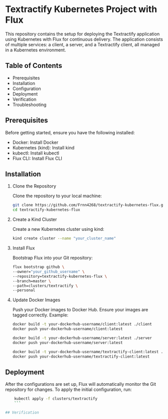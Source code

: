 # Textractify Kubernetes Project with Flux

This repository contains the setup for deploying the Textractify application using Kubernetes with Flux for continuous delivery. The application consists of multiple services: a client, a server, and a Textractify client, all managed in a Kubernetes environment.

## Table of Contents

- Prerequisites
- Installation
- Configuration
- Deployment
- Verification
- Troubleshooting

## Prerequisites

Before getting started, ensure you have the following installed:

- Docker: Install Docker
- Kubernetes (kind): Install kind
- kubectl: Install kubectl
- Flux CLI: Install Flux CLI

## Installation

1. Clone the Repository

	Clone the repository to your local machine:

	```bash
 	git clone https://github.com/Frnn4268/textractify-kubernetes-flux.git
	cd textractify-kubernetes-flux
 	```

2. Create a Kind Cluster 

	Create a new Kubernetes cluster using kind:

	```bash
	kind create cluster --name "your_cluster_name"
	```

3. Install Flux

	Bootstrap Flux into your Git repository:

	```bash
    flux bootstrap github \
 	--owner="your_github_username" \
	--repository=textractify-kubernetes-flux \
	--branch=master \
	--path=clusters/textractify \
	--personal
    ```

4. Update Docker Images

	Push your Docker images to Docker Hub. Ensure your images are tagged correctly. Example:

	```bash
    docker build -t your-dockerhub-username/client:latest ./client
	docker push your-dockerhub-username/client:latest

	docker build -t your-dockerhub-username/server:latest ./server
	docker push your-dockerhub-username/server:latest

	docker build -t your-dockerhub-username/textractify-client:latest ./textractify-client
	docker push your-dockerhub-username/textractify-client:latest
    ```

## Deployment

After the configurations are set up, Flux will automatically monitor the Git repository for changes. To apply the initial configuration, run:

```bash
	kubectl apply -f clusters/textractify
    ```

## Verification

